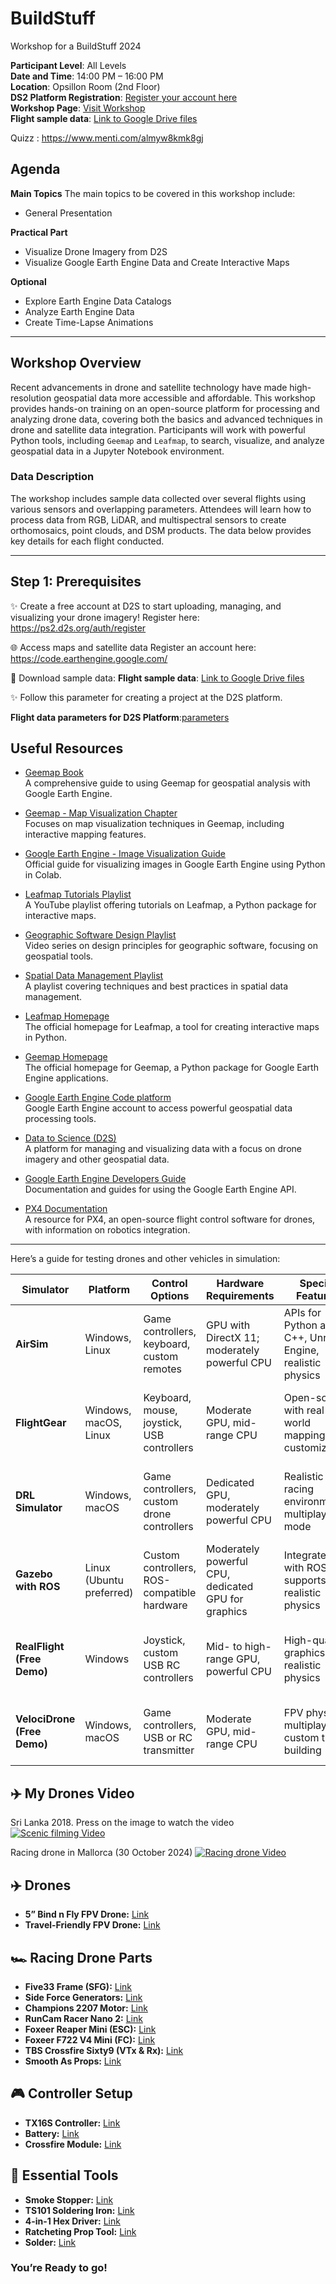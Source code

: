 # BuildStuff
Workshop for a BuildStuff 2024

**Participant Level**: All Levels  
**Date and Time**: 14:00 PM – 16:00 PM  
**Location**: Opsillon Room (2nd Floor)  
**DS2 Platform Registration**: [Register your account here](https://ps2.d2s.org/projects)  
**Workshop Page**: [Visit Workshop](#)  
**Flight sample data**: [Link to Google Drive files](https://drive.google.com/drive/folders/1fjakT4R7E1o1wTQA_FMNjdt41Y7BixxU?usp=sharing)  

Quizz : https://www.menti.com/almyw8kmk8gj


## Agenda

**Main Topics**
The main topics to be covered in this workshop include:
- General Presentation

**Practical Part**
- Visualize Drone Imagery from D2S
- Visualize Google Earth Engine Data and Create Interactive Maps

**Optional**
- Explore Earth Engine Data Catalogs
- Analyze Earth Engine Data
- Create Time-Lapse Animations


---

## Workshop Overview

Recent advancements in drone and satellite technology have made high-resolution geospatial data more accessible and affordable. This workshop provides hands-on training on an open-source platform for processing and analyzing drone data, covering both the basics and advanced techniques in drone and satellite data integration. Participants will work with powerful Python tools, including `Geemap` and `Leafmap`, to search, visualize, and analyze geospatial data in a Jupyter Notebook environment.

### Data Description
The workshop includes sample data collected over several flights using various sensors and overlapping parameters. Attendees will learn how to process data from RGB, LiDAR, and multispectral sensors to create orthomosaics, point clouds, and DSM products. The data below provides key details for each flight conducted.

---


## Step 1: Prerequisites
✨ Create a free account at D2S to start uploading, managing, and visualizing your drone imagery! 
Register here: https://ps2.d2s.org/auth/register

🌐 Access maps and satellite data 
Register an account here: https://code.earthengine.google.com/

📝 Download sample data:
**Flight sample data**: [Link to Google Drive files](https://drive.google.com/drive/folders/1fjakT4R7E1o1wTQA_FMNjdt41Y7BixxU?usp=sharing)  

✨ Follow this parameter for creating a project at the D2S platform. 

**Flight data parameters for D2S Platform**:[parameters](https://github.com/tomkaXX/BuildStuff/tree/main/sample%20data)


## Useful Resources

- [Geemap Book](https://book.geemap.org/)  
  A comprehensive guide to using Geemap for geospatial analysis with Google Earth Engine.

- [Geemap - Map Visualization Chapter](https://book.geemap.org/chapters/02_maps.html)  
  Focuses on map visualization techniques in Geemap, including interactive mapping features.

- [Google Earth Engine - Image Visualization Guide](https://developers.google.com/earth-engine/guides/image_visualization#colab-python)  
  Official guide for visualizing images in Google Earth Engine using Python in Colab.

- [Leafmap Tutorials Playlist](https://gishub.org/youtube-leafmap)  
  A YouTube playlist offering tutorials on Leafmap, a Python package for interactive maps.

- [Geographic Software Design Playlist](https://gishub.org/gsd)  
  Video series on design principles for geographic software, focusing on geospatial tools.

- [Spatial Data Management Playlist](https://gishub.org/sdm)  
  A playlist covering techniques and best practices in spatial data management.

- [Leafmap Homepage](https://leafmap.org)  
  The official homepage for Leafmap, a tool for creating interactive maps in Python.

- [Geemap Homepage](https://geemap.org)  
  The official homepage for Geemap, a Python package for Google Earth Engine applications.

- [Google Earth Engine Code platform](https://code.earthengine.google.com/)  
  Google Earth Engine account to access powerful geospatial data processing tools.

- [Data to Science (D2S)](https://ps2.d2s.org)  
  A platform for managing and visualizing data with a focus on drone imagery and other geospatial data.

- [Google Earth Engine Developers Guide](https://developers.google.com/earth-engine/)  
  Documentation and guides for using the Google Earth Engine API.

- [PX4 Documentation](https://docs.px4.io/main/en/robotics/)  
  A resource for PX4, an open-source flight control software for drones, with information on robotics integration.
---

Here’s a guide for testing drones and other vehicles in simulation:

| **Simulator**              | **Platform**             | **Control Options**                    | **Hardware Requirements**                          | **Special Features**                                    | **Ideal For**                                         | **Link**                                                |
|----------------------------|--------------------------|----------------------------------------|----------------------------------------------------|---------------------------------------------------------|---------------------------------------------------------|----------------------------------------------------------|
| **AirSim**                 | Windows, Linux           | Game controllers, keyboard, custom remotes | GPU with DirectX 11; moderately powerful CPU       | APIs for Python and C++, Unreal Engine, realistic physics | Researchers and developers focused on AI and data analysis | [AirSim GitHub](https://github.com/microsoft/AirSim)    |
| **FlightGear**             | Windows, macOS, Linux    | Keyboard, mouse, joystick, USB controllers | Moderate GPU, mid-range CPU                        | Open-source with real-world mapping, customizable       | Enthusiasts seeking realistic flight for fixed-wing drones | [FlightGear Official Site](https://www.flightgear.org/)  |
| **DRL Simulator**          | Windows, macOS           | Game controllers, custom drone controllers | Dedicated GPU, moderately powerful CPU             | Realistic racing environments, multiplayer mode         | Drone racing enthusiasts and competitive pilots          | [DRL Simulator](https://thedroneracingleague.com/simulator/) |
| **Gazebo with ROS**        | Linux (Ubuntu preferred) | Custom controllers, ROS-compatible hardware | Moderately powerful CPU, dedicated GPU for graphics | Integrates with ROS, supports realistic physics         | Researchers needing open-source robotics testing         | [Gazebo](http://gazebosim.org/)                           |
| **RealFlight (Free Demo)** | Windows                  | Joystick, custom USB RC controllers    | Mid- to high-range GPU, powerful CPU               | High-quality graphics, realistic physics                | Drone enthusiasts and RC pilots for realistic practice   | [RealFlight](https://www.realflight.com/)                |
| **VelociDrone (Free Demo)**| Windows, macOS           | Game controllers, USB or RC transmitter | Moderate GPU, mid-range CPU                        | FPV physics, multiplayer, custom track building         | FPV racing enthusiasts and freestyle pilots              | [VelociDrone](https://www.velocidrone.com/)              |



## ✈️ My Drones Video
Sri Lanka 2018. Press on the image to watch the video
[![Scenic filming Video](https://img.youtube.com/vi/YBrenZHu31g/maxresdefault.jpg)](https://www.youtube.com/watch?v=YBrenZHu31g&ab_channel=TamaraKoliada)


Racing drone in Mallorca (30 October 2024)
[![Racing drone Video](https://img.youtube.com/vi/kJVjDiOpkrc/0.jpg)](https://www.youtube.com/watch?v=kJVjDiOpkrc&feature=youtu.be)


## ✈️ Drones
- **5” Bind n Fly FPV Drone:** [Link](https://tinyurl.com/mrxnw5nv)
- **Travel-Friendly FPV Drone:** [Link](https://amzn.to/42OikQx)

## 🏎️  Racing Drone Parts
- **Five33 Frame (SFG):** [Link](https://tinyurl.com/mryuhchy)
- **Side Force Generators:** [Link](https://tinyurl.com/2jm3nzms)
- **Champions 2207 Motor:** [Link](https://tinyurl.com/2phpkyau)
- **RunCam Racer Nano 2:** [Link](https://amzn.to/3ZAO4qU)
- **Foxeer Reaper Mini (ESC):** [Link](https://amzn.to/449riby)
- **Foxeer F722 V4 Mini (FC):** [Link](https://amzn.to/44h6COY)
- **TBS Crossfire Sixty9 (VTx & Rx):** [Link](https://amzn.to/42Zeuoq)
- **Smooth As Props:** [Link](https://amzn.to/3PxTIIx)

## 🎮 Controller Setup
- **TX16S Controller:** [Link](https://amzn.to/3YpdkPu)
- **Battery:** [Link](https://amzn.to/3SSWd7M)
- **Crossfire Module:** [Link](https://amzn.to/3MjPIJn)

## 🧰 Essential Tools
- **Smoke Stopper:** [Link](https://amzn.to/3PvluFk)
- **TS101 Soldering Iron:** [Link](https://amzn.to/3kJ9gw1)
- **4-in-1 Hex Driver:** [Link](https://amzn.to/3nIrIWq)
- **Ratcheting Prop Tool:** [Link](https://amzn.to/3yk2DmI)
- **Solder:** [Link](https://amzn.to/3ZHgNdp)



### You’re Ready to go!



